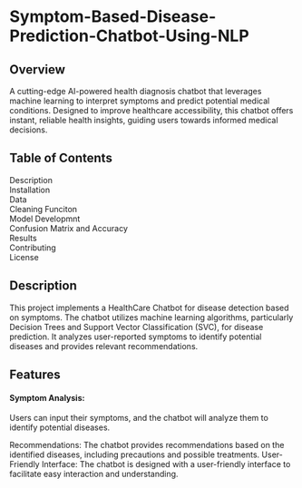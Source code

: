 # Symptom-Based-Disease-Prediction-Chatbot-Using-NLP

## Overview 

A cutting-edge AI-powered health diagnosis chatbot that leverages machine learning to interpret symptoms and predict potential medical conditions. Designed to improve healthcare accessibility, this chatbot offers instant, reliable health insights, guiding users towards informed medical decisions.

## Table of Contents

Description\
Installation\
Data\
Cleaning Funciton\
Model Developmnt\
Confusion Matrix and Accuracy\
Results\
Contributing\
License


## Description

This project implements a HealthCare Chatbot for disease detection based on symptoms. The chatbot utilizes machine learning algorithms, particularly Decision Trees and Support Vector Classification (SVC), for disease prediction. It analyzes user-reported symptoms to identify potential diseases and provides relevant recommendations.

## Features

#### Symptom Analysis:
Users can input their symptoms, and the chatbot will analyze them to identify potential diseases.

Recommendations: The chatbot provides recommendations based on the identified diseases, including precautions and possible treatments.
User-Friendly Interface: The chatbot is designed with a user-friendly interface to facilitate easy interaction and understanding.

